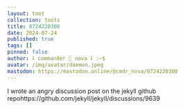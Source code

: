 ```yaml
---
layout: toot
collection: toots
title: 0724220300
date: 2024-07-24
published: true
tags: []
pinned: false
author: ⸸ commander ░ nova ⸸ :~$
avatar: /img/avatar/daemon.jpeg
mastodon: https://mastodon.online/@cmdr_nova/0724220300
---
```


I wrote an angry discussion post on the jekyll github repohttps://github.com/jekyll/jekyll/discussions/9639
